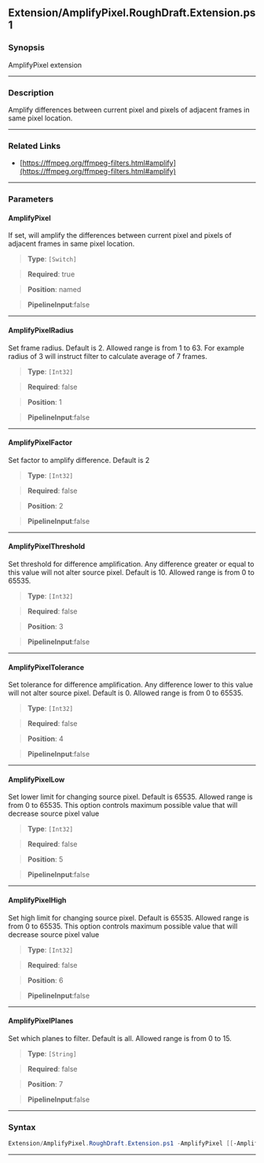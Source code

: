 
Extension/AmplifyPixel.RoughDraft.Extension.ps1
-----------------------------------------------
### Synopsis
AmplifyPixel extension

---
### Description

Amplify differences between current pixel and pixels of adjacent frames in same pixel location.

---
### Related Links
* [https://ffmpeg.org/ffmpeg-filters.html#amplify](https://ffmpeg.org/ffmpeg-filters.html#amplify)



---
### Parameters
#### **AmplifyPixel**

If set, will amplify the differences between current pixel and pixels of adjacent frames in same pixel location.



> **Type**: ```[Switch]```

> **Required**: true

> **Position**: named

> **PipelineInput**:false



---
#### **AmplifyPixelRadius**

Set frame radius. Default is 2. Allowed range is from 1 to 63. For example radius of 3 will instruct filter to calculate average of 7 frames.



> **Type**: ```[Int32]```

> **Required**: false

> **Position**: 1

> **PipelineInput**:false



---
#### **AmplifyPixelFactor**

Set factor to amplify difference. Default is 2



> **Type**: ```[Int32]```

> **Required**: false

> **Position**: 2

> **PipelineInput**:false



---
#### **AmplifyPixelThreshold**

Set threshold for difference amplification.
Any difference greater or equal to this value will not alter source pixel.
Default is 10.
Allowed range is from 0 to 65535.



> **Type**: ```[Int32]```

> **Required**: false

> **Position**: 3

> **PipelineInput**:false



---
#### **AmplifyPixelTolerance**

Set tolerance for difference amplification.
Any difference lower to this value will not alter source pixel.
Default is 0. Allowed range is from 0 to 65535.



> **Type**: ```[Int32]```

> **Required**: false

> **Position**: 4

> **PipelineInput**:false



---
#### **AmplifyPixelLow**

Set lower limit for changing source pixel.
Default is 65535.
Allowed range is from 0 to 65535.
This option controls maximum possible value that will decrease source pixel value



> **Type**: ```[Int32]```

> **Required**: false

> **Position**: 5

> **PipelineInput**:false



---
#### **AmplifyPixelHigh**

Set high limit for changing source pixel.
Default is 65535.
Allowed range is from 0 to 65535.
This option controls maximum possible value that will decrease source pixel value



> **Type**: ```[Int32]```

> **Required**: false

> **Position**: 6

> **PipelineInput**:false



---
#### **AmplifyPixelPlanes**

Set which planes to filter. Default is all. Allowed range is from 0 to 15.



> **Type**: ```[String]```

> **Required**: false

> **Position**: 7

> **PipelineInput**:false



---
### Syntax
```PowerShell
Extension/AmplifyPixel.RoughDraft.Extension.ps1 -AmplifyPixel [[-AmplifyPixelRadius] <Int32>] [[-AmplifyPixelFactor] <Int32>] [[-AmplifyPixelThreshold] <Int32>] [[-AmplifyPixelTolerance] <Int32>] [[-AmplifyPixelLow] <Int32>] [[-AmplifyPixelHigh] <Int32>] [[-AmplifyPixelPlanes] <String>] [<CommonParameters>]
```
---



